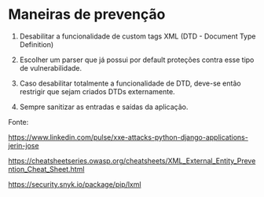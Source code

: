 
# Maneiras de prevenção

1) Desabilitar a funcionalidade de custom tags XML (DTD - Document Type Definition)

2) Escolher um parser que já possui por default proteções contra esse tipo de vulnerabilidade. 

3) Caso desabilitar totalmente a funcionalidade de DTD, deve-se então restrigir que sejam criados DTDs externamente. 

4) Sempre sanitizar as entradas e saídas da aplicação. 


Fonte:

https://www.linkedin.com/pulse/xxe-attacks-python-django-applications-jerin-jose


https://cheatsheetseries.owasp.org/cheatsheets/XML_External_Entity_Prevention_Cheat_Sheet.html


https://security.snyk.io/package/pip/lxml